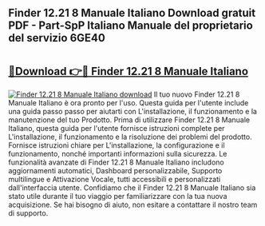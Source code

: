 ## Finder 12.21 8 Manuale Italiano Download gratuit PDF - Part-SpP Italiano Manuale del proprietario del servizio 6GE40

# <h2><a href="http://df9tv3m.blite.top/?on=Finder+12.21+8+Manuale+Italiano">🔗Download 👉🔴 Finder 12.21 8 Manuale Italiano</a></h2>

[![Finder 12.21 8 Manuale Italiano download](https://i.imgur.com/lujVjoI.png)](http://df9tv3m.blite.top/?on=Finder+12.21+8+Manuale+Italiano)
Il tuo nuovo Finder 12.21 8 Manuale Italiano è ora pronto per l'uso. Questa guida per l'utente include una guida passo passo per aiutarti con L'installazione, il funzionamento e la manutenzione del tuo Prodotto. Prima di utilizzare Finder 12.21 8 Manuale Italiano, questa guida per l'utente fornisce istruzioni complete per L'installazione, il funzionamento e la risoluzione dei problemi del prodotto. Fornisce istruzioni chiare per L'installazione, la configurazione e il funzionamento, nonché importanti informazioni sulla sicurezza. Le funzionalità avanzate di Finder 12.21 8 Manuale Italiano includono aggiornamenti automatici, Dashboard personalizzabile, Supporto multilingue e Attivazione Vocale, tutti accessibili e personalizzati dall'interfaccia utente. Confidiamo che il Finder 12.21 8 Manuale Italiano sia stato utile durante il tuo viaggio per familiarizzare con la tua nuova acquisizione. Se hai bisogno di aiuto, non esitare a contattare il nostro team di supporto.
